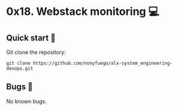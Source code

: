 # 0x18. Webstack monitoring :computer:

## Quick start :runner:

Git clone the repository:

```
git clone https://github.com/nonyfuego/alx-system_engineering-devops.git
```

## Bugs :loudspeaker:

No known bugs.
